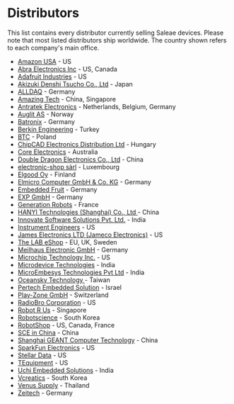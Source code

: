 # Distributors

This list contains every distributor currently selling Saleae devices. Please note that most listed distributors ship worldwide. The country shown refers to each company's main office.

* [Amazon USA](https://www.amazon.com/Logic-Black-Saleae-8-Channel-Analyzer/dp/B0749G85W2/ref=sr\_1\_1?s=hi\&ie=UTF8\&qid=1516658879\&sr=1-1\&keywords=saleae) - US
* [Abra Electronics Inc](https://abra-electronics.com/?subcats=Y\&pcode\_from\_q=Y\&pshort=Y\&pfull=Y\&pname=Y\&pkeywords=Y\&search\_performed=Y\&q=saleae\&dispatch=products.search) - US, Canada
* [Adafruit Industries](https://www.adafruit.com/?q=Saleae&) - US
* [Akizuki Denshi Tsucho Co., Ltd](http://akizukidenshi.com/catalog/goods/search.aspx?search=x\&keyword=saleae\&image=%8C%9F%8D%F5) - Japan
* [ALLDAQ](https://shop.alldaq.com/Messinstrumente-Netzgeraete/Logic-Analyzer-von-Saleae:::83\_3250.html) - Germany
* [Amazing Tech](http://amazingtech.com.cn/cn/index.php) - China, Singapore
* [Antratek Electronics](https://www.antratek.com/catalogsearch/result/?q=saleae) - Netherlands, Belgium, Germany
* [Auglit AS](https://www.adroit.no/logikk-analysatorer.html) - Norway
* [Batronix](http://www.batronix.com/shop/logic-analyzer/Saleae.html) - Germany
* [Berkin Engineering](http://berkinengineering.com/urunler) - Turkey
* [BTC](https://kamami.pl/22\_saleae) - Poland
* [ChipCAD Electronics Distribution Ltd](https://www.chipcad.hu/saleae) - Hungary
* [Core Electronics](http://core-electronics.com.au/search/?q=saleae) - Australia
* [Double Dragon Electronics Co., Ltd](http://www.sl.com.cn) - China
* [electronic-shop sàrl](https://www.electronic-shop.lu/EN/search?q=saleae) - Luxembourg
* [Elgood Oy](https://www.partco.fi/en/2487-logic-analyzers) - Finland
* [Elmicro Computer GmbH & Co. KG](http://elmicro.com/de/saleae-logic.html) - Germany
* [Embedded Fruit](http://www.embeddedfruit.de/SaleaeProdukte) - Germany
* [EXP GmbH](https://www.exp-tech.de/saleae/) - Germany
* [Generation Robots](https://www.generationrobots.com/en/83\_saleae) - France
* [HANYI Technologies (Shanghai) Co., Ltd ](http://www.han-yi-tech.com/product/129.html) - China
* [Innovate Software Solutions Pvt. Ltd.](http://innovatesolutions.net/shop/logic-4/) - India
* [Instrument Engineers](http://instrumentengineers.com/logicanalyzers.aspx) - US
* [James Electronics LTD (Jameco Electronics)](https://www.jameco.com/webapp/wcs/stores/servlet/StoreCatalogDrillDownView?langId=-1\&storeId=10001\&catalogId=10001\&freeText=saleae\&search\_type=jamecoall) - US
* [The LAB eShop](https://thelabeshop.com/collections/saleae/Product) - EU, UK, Sweden
* [Meilhaus Electronic GmbH](https://www.meilhaus.de/infos/saleae/) - Germany
* [Microchip Technology Inc.](http://www.microchipdirect.com/searchparts.aspx?q=saleae\&resperpage=10) - US
* [Microdevice Technologies](https://www.microdevice.in/products) - India
* [MicroEmbesys Technologies Pvt Ltd](http://microembesys.com/logic-analyzer/) - India
* [Oceansky Technology ](http://oceansky-technology.com/commerce/product\_info.php?products\_id=14861\&sid=abf33532e1f39dee3759e0f997ad9779) - Taiwan
* [Pertech Embedded Solution](http://www.pertech.co.il/saleae/) - Israel
* [Play-Zone GmbH](http://www.play-zone.ch/en/catalogsearch/result/?q=saleae\&x=0\&y=0) - Switzerland
* [RadioBro Corporation](http://www.radiobro.com/development-tools/) - US
* [Robot R Us](https://www.robot-r-us.com) - Singapore
* [Robotscience](http://www.robotscience.kr/goods/search?search\_text=saleae\&x=0\&y=0) - South Korea
* [RobotShop](http://www.robotshop.com/en/catalogsearch/result/index/?general\_brand=Saleae\&q=saleae) - US, Canada, France
* [SCE in China](http://www.scedg.com) - China
* [Shanghai GEANT Computer Technology](http://www.geant.com.cn/brandshow?id=219) - China
* [SparkFun Electronics](https://www.sparkfun.com/search/results?term=saleae) - US
* [Stellar Data](http://stellardata.com) - US
* [TEquipment](http://www.tequipment.net/search/?F\_Keyword=saleae) - US
* [Uchi Embedded Solutions](http://uchiembedded.co.in/index.html) - India
* [Vcreatics](http://www.vctec.co.kr/product/search.html?banner\_action=\&keyword=saleae) - South Korea
* [Venus Supply](http://www.thaieasyelec.com/products/tools-instruments.html) - Thailand
* [Zeitech](http://www.zeitech.de/navi.php?suchausdruck=saleae\&JTLSHOP=g8lkc975vlv09krapogli19am3) - Germany

